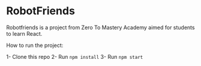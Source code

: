 # RobotFriends

Robotfriends is a project from Zero To Mastery Academy aimed for students to learn React.

How to run the project:

1- Clone this repo
2- Run `npm install`
3- Run `npm start`
